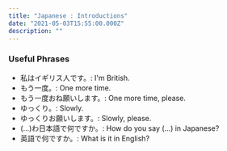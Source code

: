 ```yaml
---
title: "Japanese : Introductions"
date: "2021-05-03T15:55:00.000Z"
description: ""
---
```


### Useful Phrases 

* 私はイギリス人です。: I'm British.
* もう一度。: One more time.
* もう一度おね願いします。: One more time, please.
* ゆっくり。: Slowly.
* ゆっくりお願いします。: Slowly, please.
* (...)わ日本語で何ですか。: How do you say (...) in Japanese?
* 英語で何ですか。: What is it in English?
